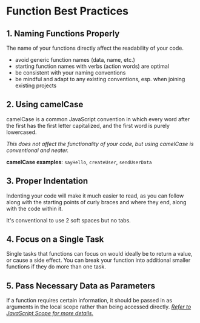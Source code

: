 # Function Best Practices

## **1. Naming Functions Properly**
The name of your functions directly affect the readability of your code.
* avoid generic function names (data, name, etc.)
* starting function names with verbs (action words) are optimal
* be consistent with your naming conventions
* be mindful and adapt to any existing conventions, esp. when joining existing projects

## **2. Using camelCase**
camelCase is a common JavaScript convention in which every word after the first has the first letter capitalized, and the first word is purely lowercased.

*This does not affect the functionality of your code, but using camelCase is conventional and neater.*

**camelCase examples**: `sayHello`, `createUser`, `sendUserData`

## **3. Proper Indentation**
Indenting your code will make it much easier to read, as you can follow along with the starting points of curly braces and where they end, along with the code within it.

It's conventional to use 2 soft spaces but no tabs.

## **4. Focus on a Single Task**
Single tasks that functions can focus on would ideally be to return a value, or cause a side effect.
You can break your function into additional smaller functions if they do more than one task.

## **5. Pass Necessary Data as Parameters**
If a function requires certain information, it should be passed in as arguments in the local scope rather than being accessed directly. [*Refer to JavaScript Scope for more details.*](/Week_1/Day_2/javascript_scope.md)